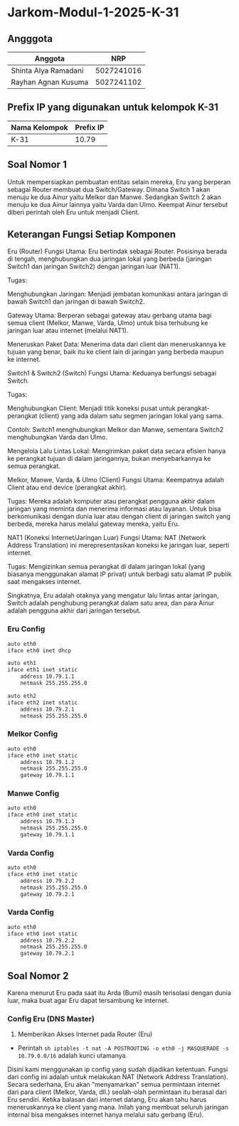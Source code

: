 # Jarkom-Modul-1-2025-K-31

## Angggota

| Anggota | NRP  |
| ------- | --- |
| Shinta Alya Ramadani | 5027241016 |
| Rayhan Agnan Kusuma | 5027241102 |

## Prefix IP yang digunakan untuk kelompok K-31

| Nama Kelompok   | Prefix IP |
| ----------- | --------- | 
| K-31         |      10.79   | 


## Soal Nomor 1
Untuk mempersiapkan pembuatan entitas selain mereka, Eru yang berperan sebagai Router membuat dua Switch/Gateway. Dimana Switch 1 akan menuju ke dua Ainur yaitu Melkor dan Manwe. Sedangkan Switch 2 akan menuju ke dua Ainur lainnya yaitu Varda dan Ulmo. Keempat Ainur tersebut diberi perintah oleh Eru untuk menjadi Client.

## Keterangan Fungsi Setiap Komponen
Eru (Router)
Fungsi Utama: Eru bertindak sebagai Router. Posisinya berada di tengah, menghubungkan dua jaringan lokal yang berbeda (jaringan Switch1 dan jaringan Switch2) dengan jaringan luar (NAT1).

Tugas:

Menghubungkan Jaringan: Menjadi jembatan komunikasi antara jaringan di bawah Switch1 dan jaringan di bawah Switch2.

Gateway Utama: Berperan sebagai gateway atau gerbang utama bagi semua client (Melkor, Manwe, Varda, Ulmo) untuk bisa terhubung ke jaringan luar atau internet (melalui NAT1).

Meneruskan Paket Data: Menerima data dari client dan meneruskannya ke tujuan yang benar, baik itu ke client lain di jaringan yang berbeda maupun ke internet.

Switch1 & Switch2 (Switch)
Fungsi Utama: Keduanya berfungsi sebagai Switch.

Tugas:

Menghubungkan Client: Menjadi titik koneksi pusat untuk perangkat-perangkat (client) yang ada dalam satu segmen jaringan lokal yang sama.

Contoh: Switch1 menghubungkan Melkor dan Manwe, sementara Switch2 menghubungkan Varda dan Ulmo.

Mengelola Lalu Lintas Lokal: Mengirimkan paket data secara efisien hanya ke perangkat tujuan di dalam jaringannya, bukan menyebarkannya ke semua perangkat.

Melkor, Manwe, Varda, & Ulmo (Client)
Fungsi Utama: Keempatnya adalah Client atau end device (perangkat akhir).

Tugas: Mereka adalah komputer atau perangkat pengguna akhir dalam jaringan yang meminta dan menerima informasi atau layanan. Untuk bisa berkomunikasi dengan dunia luar atau dengan client di jaringan switch yang berbeda, mereka harus melalui gateway mereka, yaitu Eru.

NAT1 (Koneksi Internet/Jaringan Luar)
Fungsi Utama: NAT (Network Address Translation) ini merepresentasikan koneksi ke jaringan luar, seperti internet.

Tugas: Mengizinkan semua perangkat di dalam jaringan lokal (yang biasanya menggunakan alamat IP privat) untuk berbagi satu alamat IP publik saat mengakses internet.

Singkatnya, Eru adalah otaknya yang mengatur lalu lintas antar jaringan, Switch adalah penghubung perangkat dalam satu area, dan para Ainur adalah pengguna akhir dari jaringan tersebut.

### Eru Config
```sh
auto eth0
iface eth0 inet dhcp

auto eth1
iface eth1 inet static
	address 10.79.1.1
	netmask 255.255.255.0

auto eth2
iface eth2 inet static
	address 10.79.2.1
	netmask 255.255.255.0
```

### Melkor Config
```sh
auto eth0
iface eth0 inet static
	address 10.79.1.2
	netmask 255.255.255.0
	gateway 10.79.1.1
```

### Manwe Config
```sh
auto eth0
iface eth0 inet static
	address 10.79.1.3
	netmask 255.255.255.0
	gateway 10.79.1.1
```

### Varda Config
```sh
auto eth0
iface eth0 inet static
	address 10.79.2.2
	netmask 255.255.255.0
	gateway 10.79.2.1
```

### Varda Config
```sh
auto eth0
iface eth0 inet static
	address 10.79.2.2
	netmask 255.255.255.0
	gateway 10.79.2.1
```

## Soal Nomor 2
Karena menurut Eru pada saat itu Arda (Bumi) masih terisolasi dengan dunia luar, maka buat agar Eru dapat tersambung ke internet.


### Config Eru (DNS Master)


1. Memberikan Akses Internet pada Router (Eru)

- Perintah ```sh iptables -t nat -A POSTROUTING -o eth0 -j MASQUERADE -s 10.79.0.0/16``` adalah kunci utamanya. 

Disini kami menggunakan ip config yang sudah dijadikan ketentuan.
Fungsi dari config ini adalah untuk melakukan NAT (Network Address Translation). Secara sederhana, Eru akan "menyamarkan" semua permintaan internet dari para client (Melkor, Varda, dll.) 
seolah-olah permintaan itu berasal dari Eru sendiri. Ketika balasan dari internet datang, Eru akan tahu harus meneruskannya ke client yang mana. 
Inilah yang membuat seluruh jaringan internal bisa mengakses internet hanya melalui satu gerbang (Eru).





